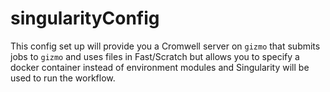 # singularityConfig

This config set up will provide you a Cromwell server on `gizmo` that submits jobs to `gizmo` and uses files in Fast/Scratch but allows you to specify a docker container instead of environment modules and Singularity will be used to run the workflow.  
